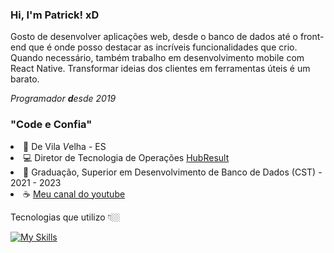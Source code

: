 ### Hi, I'm Patrick! xD

Gosto de desenvolver aplicações web, desde o banco de dados até o front-end que é onde posso destacar as incríveis funcionalidades que crio. Quando necessário, também trabalho em desenvolvimento mobile com React Native. Transformar ideias dos clientes em ferramentas úteis é um barato.

_Programador <b>d</b>esde 2019_

<h3>"Code e Confia"</h3>
<li>📍 De Vila <i>V</i>elha - ES</li>
<li>💻 Diretor de Tecnologia de Operações <a href='https://hubresult.com/' target='_blanc'>HubResult</a></li>
<li>📜 Graduação, Superior em Desenvolvimento de Banco de Dados (CST) - 2021 - 2023</li>
<li>☕ <a href='https://www.youtube.com/@closeluca1'>Meu canal do youtube</a></li>
<ul></ul>
<p>Tecnologias q<i>u</i>e utilizo 👇🏼</p>

[![My Skills](https://skillicons.dev/icons?i=react,nodejs,mongodb,php,mysql,tailwind,figma,vscode&perline=10)](https://hubresult.com/patrick-martins)
 
<!--
- Full-Stack developer
  - knowledge
    - HTML5 `&` CSS3
    - Bootstrap `&` Tailwindcss
    - Java$cript `&` Typescript 
    - _React_ `&` _React Native_
    - NodeJs `&` _MongoDB_
    - MySQL 

[x] Figma 
[x] photoshop
-->
<!-- #### my accomplishments
[x] Achei Que Sabia Jogar
  - portfolio page
    - > https://acheiquesabiajogar.com.br/

[x] Ela frases
  - Application built in `react native`, `nodejs/mongo` with authentication system. The application is a generator of daily motivational phrases, where the user can save the phrase, view others who liked them, suggest content and edit the profile; App available on PlayStore.
    - >https://play.google.com/store/apps/details?id=com.elafrases -->

##

<!-- 

- Front-End developer `&` User interface designer
  - knowledge
    - HTML5 `&` CSS3
    - Bootstrap `&` Tailwindcss
    - Java$cript `&` Typescript 
    - _Figma_ `&` _Photoshop_
- Amateur writer

##

### Contact

- [Personal Instagram](https://www.instagram.com/_lucawww/)

##

### More
  
- [Personal page](https://closeluca1.github.io/personal-page/) ✍🏼 - My progress.
- [Website Case Buttons](https://casebuttons.com/) 💻  Working on it `&&` Site being created with Java$cript, Bootstrap+Sass, NodeJs and SEO techniques being applied; The site is a collection of pre-styled buttons with CSS code available for use in projects.
-->
<!--
<a href="https://github.com/closeluca1">
  <div style="min-width: 100%; display: flex; flex-direction:row; flex-wrap: wrap; align-items: center; justify-content: space-between;">
  
  
  
  <img style="height: 160px;" src="https://github-readme-stats.vercel.app/api?username=closeluca1&show_icons=true&theme=merko&include_all_commits=true&count_private=true"/>
  
  <img style="height: 160px;" src="https://github-readme-stats.vercel.app/api/top-langs/?username=closeluca1&layout=compact&langs_count=7&theme=merko"/>
  
  
  </div>
  </a>
-->
  
<!-- # Aboutme
Between October and November 2018 I found what I wanted to learn, programming, but a some months ago I had already took a Python course that I did not like, however taught me a lot. In mid-2013 I edited, with the help of internet tutorials, game servers, ended up learning HTML and DB, nothing too deep. When I found what I wanted to do, I decided not to be a "tutorial boy" anymore and really learn. Today I don't concede drop something I want to learn, I don't know how long it will take, but I know I'll learn. November 2019; I have a year of experience on the engine, Construct, 4 games made for computer platform and 7 games for mobile platform. Knowledge in english, HTML5, CSS and programming logic. I am focusing my time on JS; I will be updating this file annually.
 -->
